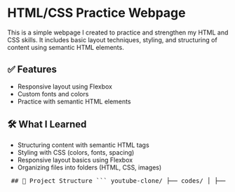 # HTML/CSS Practice Webpage

This is a simple webpage I created to practice and strengthen my HTML and CSS skills. It includes basic layout techniques, styling, and structuring of content using semantic HTML elements.

## ✅ Features

- Responsive layout using Flexbox  
- Custom fonts and colors  
- Practice with semantic HTML elements  

## 🛠️ What I Learned

- Structuring content with semantic HTML tags
- Styling with CSS (colors, fonts, spacing)
- Responsive layout basics using Flexbox
- Organizing files into folders (HTML, CSS, images)


<pre> ## 📁 Project Structure ``` youtube-clone/ ├── codes/ │ ├── initial.html │ └── final.html ├── styles/ │ ├── general.css │ ├── header.css │ ├── sidebar.css │ └── main.css ├── icons/ ├── channels/ └── thumbnails/ ``` </pre>
